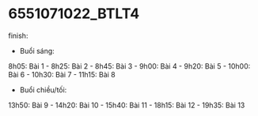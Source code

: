 # 6551071022_BTLT4
finish:
- Buổi sáng:

8h05: Bài 1 - 8h25: Bài 2 - 8h45: Bài 3 - 9h00: Bài 4 - 9h20: Bài 5 - 10h00: Bài 6 - 10h30: Bài 7 - 11h15: Bài 8

- Buổi chiều/tối:

13h50: Bài 9 - 14h20: Bài 10 - 15h40: Bài 11 - 18h15: Bài 12 - 19h35: Bài 13
